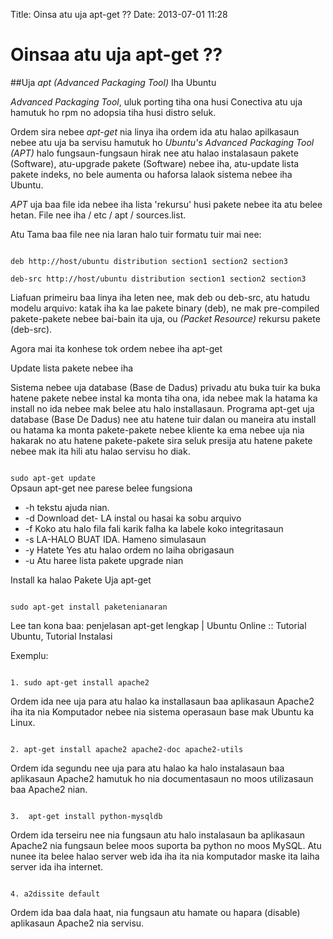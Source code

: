 Title: Oinsa atu uja apt-get ??
Date: 2013-07-01 11:28


Oinsaa atu uja apt-get ??
=========================

##Uja *apt* _(Advanced Packaging Tool)_ Iha Ubuntu

*Advanced Packaging Tool*, uluk porting tiha ona husi Conectiva atu uja hamutuk ho rpm no adopsia tiha husi distro seluk.

Ordem sira nebee _apt-get_ nia linya iha ordem ida atu halao apilkasaun nebee atu uja ba servisu hamutuk ho *Ubuntu's Advanced Packaging Tool (APT)* halo fungsaun-fungsaun hirak nee atu halao instalasaun pakete (Software), atu-upgrade pakete (Software) nebee iha, atu-update lista pakete indeks, no bele aumenta ou haforsa lalaok sistema nebee iha Ubuntu.

*APT* uja baa file ida nebee iha lista 'rekursu' husi pakete nebee ita atu belee hetan. File nee iha / etc / apt / sources.list. 

Atu Tama baa file nee nia laran halo tuir formatu tuir mai nee:

<code>
deb http://host/ubuntu distribution section1 section2 section3
</code>


<code>
deb-src http://host/ubuntu distribution section1 section2 section3
</code>

Liafuan primeiru baa linya iha leten nee, mak deb ou deb-src, atu hatudu modelu arquivo: katak iha ka lae pakete binary (deb), ne mak pre-compiled pakete-pakete nebee bai-bain ita uja, ou  _(Packet Resource)_ rekursu pakete (deb-src). 

Agora mai ita konhese tok ordem nebee iha apt-get

Update lista pakete nebee iha

Sistema nebee uja database (Base de Dadus) privadu atu buka tuir ka buka hatene pakete nebee instal ka monta tiha ona, ida nebee mak la hatama ka install no ida nebee mak belee atu halo installasaun. Programa apt-get uja database (Base De Dadus) nee atu hatene tuir dalan ou maneira atu install ou hatama ka monta pakete-pakete nebee kliente ka ema nebee uja nia hakarak no atu hatene pakete-pakete sira seluk presija atu hatene pakete nebee mak ita hili atu halao servisu ho diak.

<code>
sudo apt-get update
</code>
Opsaun apt-get nee parese belee fungsiona

+ -h tekstu ajuda nian.
+ -d Download det- LA instal ou hasai ka sobu arquivo
+ -f Koko atu halo fila fali karik falha ka labele koko integritasaun
+ -s LA-HALO BUAT IDA. Hameno simulasaun
+ -y Hatete Yes atu halao ordem no laiha obrigasaun
+ -u Atu haree lista pakete upgrade nian

Install ka halao Pakete Uja apt-get

<code>
sudo apt-get install paketenianaran
</code>

Lee tan kona baa: penjelasan apt-get lengkap | Ubuntu Online :: Tutorial Ubuntu, Tutorial Instalasi


Exemplu:

<code>
1. sudo apt-get install apache2
</code>

Ordem ida nee uja para atu halao ka installasaun baa aplikasaun Apache2 iha ita nia Komputador nebee nia sistema operasaun base mak Ubuntu ka Linux.

<code>
2. apt-get install apache2 apache2-doc apache2-utils
</code>

Ordem ida segundu nee uja para atu halao ka halo instalasaun baa aplikasaun Apache2 hamutuk ho nia documentasaun no moos utilizasaun baa Apache2 nian.

<code>
3.  apt-get install python-mysqldb
</code>

Ordem ida terseiru nee nia fungsaun atu halo instalasaun ba aplikasaun Apache2 nia fungsaun belee moos suporta ba python no moos MySQL. Atu nunee ita belee halao server web ida iha ita nia komputador maske ita laiha server ida iha internet.

<code>
4. a2dissite default
</code>

Ordem ida baa dala haat, nia fungsaun atu hamate ou hapara (disable) aplikasaun Apache2 nia servisu.
